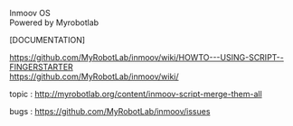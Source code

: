 Inmoov OS  
Powered by Myrobotlab  

[DOCUMENTATION]

https://github.com/MyRobotLab/inmoov/wiki/HOWTO---USING-SCRIPT--FINGERSTARTER  
https://github.com/MyRobotLab/inmoov/wiki/

topic : http://myrobotlab.org/content/inmoov-script-merge-them-all

bugs : https://github.com/MyRobotLab/inmoov/issues
